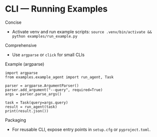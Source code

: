 # CLI — Running Examples

Concise
- Activate venv and run example scripts: `source .venv/bin/activate && python examples/run_example.py`

Comprehensive
- Use `argparse` or `click` for small CLIs

Example (argparse)
```
import argparse
from examples.example_agent import run_agent, Task

parser = argparse.ArgumentParser()
parser.add_argument("--query", required=True)
args = parser.parse_args()

task = Task(query=args.query)
result = run_agent(task)
print(result.json())
```

Packaging
- For reusable CLI, expose entry points in `setup.cfg` or `pyproject.toml`.
